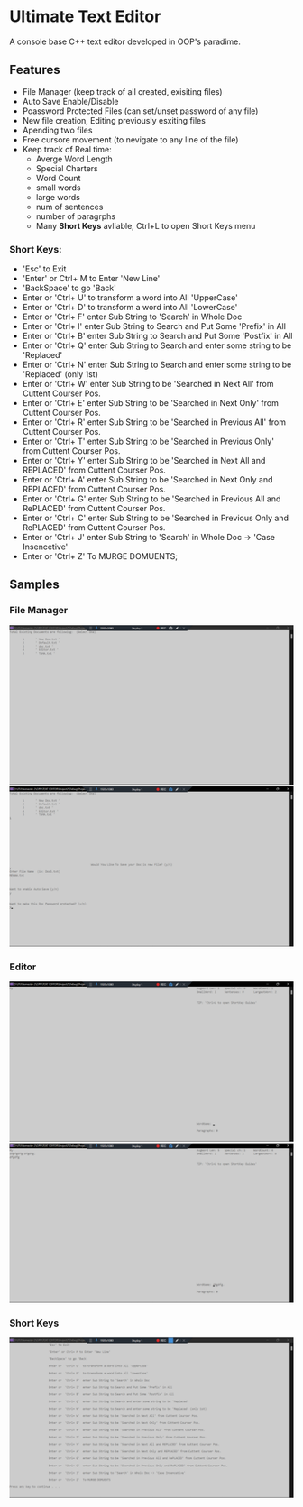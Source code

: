 # Ultimate Text Editor

A console base C++ text editor developed in OOP's paradime.

## Features 
- File Manager (keep track of all created, exisiting files)
- Auto Save Enable/Disable
- Poassword Protected Files (can set/unset password of any file)
- New file creation, Editing previously esxiting files
- Apending two files
- Free cursore movement (to nevigate to any line of the file)
- Keep track of Real time: 
    - Averge Word Length
    - Special Charters
    - Word Count
    - small words
    - large words
    - num of sentences
    - number of paragrphs
    - Many **Short Keys** avliable, Ctrl+L to open Short Keys menu

### Short Keys:
-  'Esc' to Exit
-	'Enter' or Ctrl+ M to Enter 'New Line'
-	'BackSpace' to go 'Back'
-	Enter or  'Ctrl+ U'  to transform a word into All 'UpperCase'
-	Enter or  'Ctrl+ D'  to transform a word into All 'LowerCase'
-	Enter or  'Ctrl+ F'  enter Sub String to 'Search' in Whole Doc
-	Enter or  'Ctrl+ I'  enter Sub String to Search and Put Some 'Prefix' in All
-	Enter or  'Ctrl+ B'  enter Sub String to Search and Put Some 'Postfix' in All
-	Enter or  'Ctrl+ Q'  enter Sub String to Search and enter some string to be 'Replaced'
-	Enter or  'Ctrl+ N'  enter Sub String to Search and enter some string to be 'Replaced' (only 1st)
-	Enter or  'Ctrl+ W'  enter Sub String to be 'Searched in Next All' from Cuttent Courser Pos. 
-	Enter or  'Ctrl+ E'  enter Sub String to be 'Searched in Next Only' from Cuttent Courser Pos. 
-	Enter or  'Ctrl+ R'  enter Sub String to be 'Searched in Previous All' from Cuttent Courser Pos. 
-	Enter or  'Ctrl+ T'  enter Sub String to be 'Searched in Previous Only' from Cuttent Courser Pos.
-	Enter or  'Ctrl+ Y'  enter Sub String to be 'Searched in Next All and REPLACED' from Cuttent Courser Pos.
-	Enter or  'Ctrl+ A'  enter Sub String to be 'Searched in Next Only and REPLACED' from Cuttent Courser Pos.
-	Enter or  'Ctrl+ G'  enter Sub String to be 'Searched in Previous All and RePLACED' from Cuttent Courser Pos.
-	Enter or  'Ctrl+ C'  enter Sub String to be 'Searched in Previous Only and RePLACED' from Cuttent Courser Pos.
-	Enter or  'Ctrl+ J'  enter Sub String to 'Search' in Whole Doc -> 'Case Insencetive'
-	Enter or  'Ctrl+ Z'  To MURGE DOMUENTS;


## Samples

### File Manager
![Text Editor](img/TextE1.jpg)
![Text Editor](img/TextE2.jpg)
### Editor
![Text Editor](img/TextE3.jpg)
![Text Editor](img/TextE4.jpg)
### Short Keys
![Text Editor](img/TextE5.jpg)

